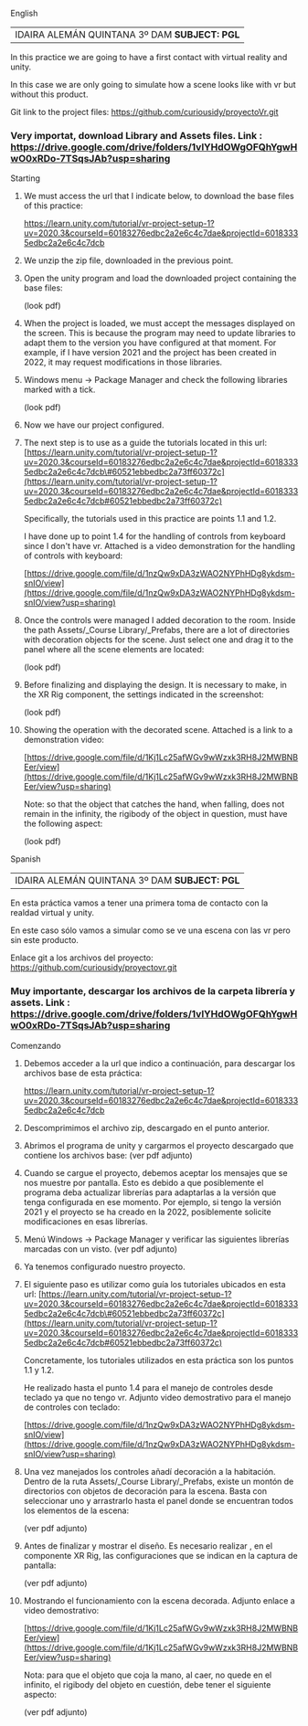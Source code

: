 English

| |
|----------------------------------------------------|
| IDAIRA ALEMÁN QUINTANA 3º DAM **SUBJECT: PGL** |

In this practice we are going to have a first contact with virtual reality and unity.

In this case we are only going to simulate how a scene looks like with vr but without this product.

Git link to the project files: <https://github.com/curiousidy/proyectoVr.git>

### Very importat, download Library and Assets files. Link : <https://drive.google.com/drive/folders/1vlYHdOWgOFQhYgwHwO0xRDo-7TSqsJAb?usp=sharing>

Starting

1. We must access the url that I indicate below, to download the base files of this practice:

    <https://learn.unity.com/tutorial/vr-project-setup-1?uv=2020.3&courseId=60183276edbc2a2e6c4c7dae&projectId=60183335edbc2a2e6c4c7dcb>

2.  We unzip the zip file, downloaded in the previous point.
3.  Open the unity program and load the downloaded project containing the base files:

    (look pdf)

4.  When the project is loaded, we must accept the messages displayed on the screen. This is because the program may need to update libraries to adapt them to the version you have configured at that moment. For example, if I have version 2021 and the project has been created in 2022, it may request modifications in those libraries.
5.  Windows menu -> Package Manager and check the following libraries marked with a tick.

    (look pdf)

6.  Now we have our project configured.
7.  The next step is to use as a guide the tutorials located in this url: [https://learn.unity.com/tutorial/vr-project-setup-1?uv=2020.3&courseId=60183276edbc2a2e6c4c7dae&projectId=60183335edbc2a2e6c4c7dcb\#60521ebbedbc2a73ff60372c](https://learn.unity.com/tutorial/vr-project-setup-1?uv=2020.3&courseId=60183276edbc2a2e6c4c7dae&projectId=60183335edbc2a2e6c4c7dcb#60521ebbedbc2a73ff60372c)

    Specifically, the tutorials used in this practice are points 1.1 and 1.2.

    I have done up to point 1.4 for the handling of controls from keyboard since I don't have vr. Attached is a video demonstration for the handling of controls with keyboard:

    [https://drive.google.com/file/d/1nzQw9xDA3zWAO2NYPhHDg8ykdsm-snIO/view](https://drive.google.com/file/d/1nzQw9xDA3zWAO2NYPhHDg8ykdsm-snIO/view?usp=sharing)

8.  Once the controls were managed I added decoration to the room. Inside the path Assets/_Course Library/_Prefabs, there are a lot of directories with decoration objects for the scene. Just select one and drag it to the panel where all the scene elements are located:

    (look pdf)

9.  Before finalizing and displaying the design. It is necessary to make, in the XR Rig component, the settings indicated in the screenshot:

    (look pdf)

10. Showing the operation with the decorated scene. Attached is a link to a demonstration video:

    [https://drive.google.com/file/d/1Kj1Lc25afWGv9wWzxk3RH8J2MWBNBEer/view](https://drive.google.com/file/d/1Kj1Lc25afWGv9wWzxk3RH8J2MWBNBEer/view?usp=sharing)

    Note: so that the object that catches the hand, when falling, does not remain in the infinity, the rigibody of the object in question, must have the following aspect:

    (look pdf)

Spanish

| |
|----------------------------------------------------|
| IDAIRA ALEMÁN QUINTANA 3º DAM **SUBJECT: PGL** |


En esta práctica vamos a tener una primera toma de contacto con la realdad virtual y unity.

En este caso sólo vamos a simular como se ve una escena con las vr pero sin este producto.

Enlace git a los archivos del proyecto: <https://github.com/curiousidy/proyectovr.git>

### Muy importante, descargar los archivos de la carpeta librería y assets. Link : <https://drive.google.com/drive/folders/1vlYHdOWgOFQhYgwHwO0xRDo-7TSqsJAb?usp=sharing>

Comenzando

1.  Debemos acceder a la url que indico a continuación, para descargar los archivos base de esta práctica:

    <https://learn.unity.com/tutorial/vr-project-setup-1?uv=2020.3&courseId=60183276edbc2a2e6c4c7dae&projectId=60183335edbc2a2e6c4c7dcb>

2.  Descomprimimos el archivo zip, descargado en el punto anterior.
3.  Abrimos el programa de unity y cargarmos el proyecto descargado que contiene los archivos base:
    (ver pdf adjunto)

4.  Cuando se cargue el proyecto, debemos aceptar los mensajes que se nos muestre por pantalla. Esto es debido a que posiblemente el programa deba actualizar librerías para adaptarlas a la versión que tenga configurada en ese momento. Por ejemplo, si tengo la versión 2021 y el proyecto se ha creado en la 2022, posiblemente solicite modificaciones en esas librerías.
5.  Menú Windows -\> Package Manager y verificar las siguientes librerías marcadas con un visto.
    (ver pdf adjunto)

6.  Ya tenemos configurado nuestro proyecto.
7.  El siguiente paso es utilizar como guía los tutoriales ubicados en esta url: [https://learn.unity.com/tutorial/vr-project-setup-1?uv=2020.3&courseId=60183276edbc2a2e6c4c7dae&projectId=60183335edbc2a2e6c4c7dcb\#60521ebbedbc2a73ff60372c](https://learn.unity.com/tutorial/vr-project-setup-1?uv=2020.3&courseId=60183276edbc2a2e6c4c7dae&projectId=60183335edbc2a2e6c4c7dcb#60521ebbedbc2a73ff60372c)

    Concretamente, los tutoriales utilizados en esta práctica son los puntos 1.1 y 1.2.

    He realizado hasta el punto 1.4 para el manejo de controles desde teclado ya que no tengo vr. Adjunto video demostrativo para el manejo de controles con teclado:

    [https://drive.google.com/file/d/1nzQw9xDA3zWAO2NYPhHDg8ykdsm-snIO/view](https://drive.google.com/file/d/1nzQw9xDA3zWAO2NYPhHDg8ykdsm-snIO/view?usp=sharing)

8.  Una vez manejados los controles añadí decoración a la habitación. Dentro de la ruta Assets/_Course Library/_Prefabs, existe un montón de directorios con objetos de decoración para la escena. Basta con seleccionar uno y arrastrarlo hasta el panel donde se encuentran todos los elementos de la escena:

    (ver pdf adjunto)

9.  Antes de finalizar y mostrar el diseño. Es necesario realizar , en el componente XR Rig, las configuraciones que se indican en la captura de pantalla:

    (ver pdf adjunto)

10. Mostrando el funcionamiento con la escena decorada. Adjunto enlace a video demostrativo:

    [https://drive.google.com/file/d/1Kj1Lc25afWGv9wWzxk3RH8J2MWBNBEer/view](https://drive.google.com/file/d/1Kj1Lc25afWGv9wWzxk3RH8J2MWBNBEer/view?usp=sharing)

    Nota: para que el objeto que coja la mano, al caer, no quede en el infinito, el rigibody del objeto en cuestión, debe tener el siguiente aspecto:

    (ver pdf adjunto)
